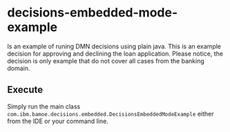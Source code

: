 # decisions-embedded-mode-example

Is an example of runing DMN decisions using plain java. This is an example decision for approving and declining the loan application. Please notice, the decision is only example that do not cover all cases from the banking domain.

## Execute
Simply run the main class `com.ibm.bamoe.decisions.embedded.DecisionsEmbeddedModeExample` either from the IDE or your command line.